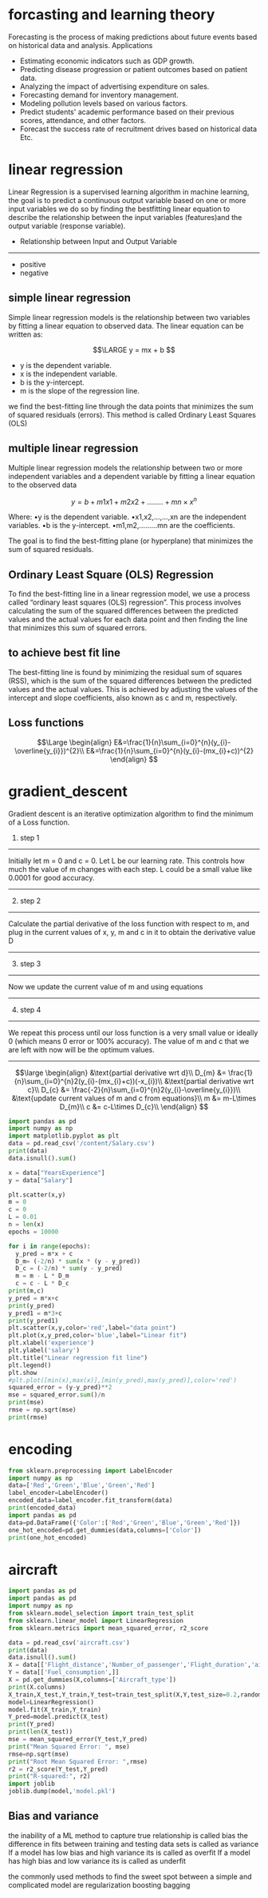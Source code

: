 # forcasting and learning theory

Forecasting is the process of making predictions about future events based on historical data and analysis.
Applications
- Estimating economic indicators such as GDP growth.
-  Predicting disease progression or patient outcomes based on patient data.
-  Analyzing the impact of advertising expenditure on sales.
-  Forecasting demand for inventory management.
-  Modeling pollution levels based on various factors.
-  Predict students' academic performance based on their previous scores, attendance, and other factors.
- Forecast the success rate of recruitment drives based on historical data Etc.

# linear regression

Linear Regression is a supervised learning algorithm in machine learning,
the goal is to predict a continuous output variable based on one or more input variables
we do so by finding the bestfitting linear equation to describe the relationship between the input variables (features)and the output variable (response variable).

- Relationship between Input and Output Variable
---
- positive
- negative

## simple linear regression

Simple linear regression models is the relationship between two variables by fitting a linear equation to observed data.
The linear equation can be written as:

$$\LARGE
y = mx + b
$$

- y is the dependent variable.
- x is the independent variable.
- b is the y-intercept.
- m is the slope of the regression line.

we find the best-fitting line through the data points that minimizes the sum of squared residuals (errors).
This method is called Ordinary Least Squares (OLS)

## multiple linear regression

Multiple linear regression models the relationship between two or more independent variables and a  dependent variable
by fitting a linear equation to the observed data

$$
y=b+m1x1+m2x2+….....+mn\times x^{n}
$$

Where:
•y is the dependent variable.
•x1,x2,…,…,xn are the independent variables.
•b is the y-intercept.
•m1,m2,…......mn are the coefficients.

The goal is to find the best-fitting plane (or hyperplane) that minimizes the sum of squared residuals.

## Ordinary Least Square (OLS) Regression

To find the best-fitting line in a linear regression model, we use a process called “ordinary least squares (OLS) regression”.
This process involves calculating the sum of the squared differences between the predicted values and the actual values for each data point
and then finding the line that minimizes this sum of squared errors.

to achieve best fit line
---
The best-fitting line is found by minimizing the residual sum of squares (RSS),
which is the sum of the squared differences between the predicted values and the actual values.
This is achieved by adjusting the values of the intercept and slope coefficients, also known as c and m, respectively.

Loss functions
---

$$\Large
\begin{align}
E&=\frac{1}{n}\sum_{i=0}^{n}(y_{i}-\overline{y_{i}})^{2}\\
E&=\frac{1}{n}\sum_{i=0}^{n}(y_{i}-(mx_{i}+c))^{2}
\end{align}
$$

# gradient_descent

Gradient descent is an iterative optimization algorithm to find the minimum of a Loss function.

1. step 1
---
Initially let m = 0 and c = 0.
Let L be our learning rate.  This controls how much the value of m changes with each step.
L could be a small value like 0.0001 for good accuracy.

---
2. step 2
---
Calculate the partial derivative of the loss function with respect to m,
and plug in the current values of x, y, m and c in it to obtain the derivative value D

---
3. step 3
---
Now we update the current value of m and using equations

---
4. step 4
---
We repeat this process until our loss function is a very small value or ideally 0 (which means 0 error or 100% accuracy).
The value of m and c that we are left with now will be the optimum values.

---

$$\large
\begin{align}
&\text{partial derivative wrt d}\\
D_{m} &= \frac{1}{n}\sum_{i=0}^{n}2(y_{i}-(mx_{i}+c))(-x_{i})\\
&\text{partial derivative wrt c}\\
D_{c} &= \frac{-2}{n}\sum_{i=0}^{n}2(y_{i}-\overline{y_{i}})\\
&\text{update current values of m and c from equations}\\
m &= m-L\times D_{m}\\
c &= c-L\times D_{c}\\
\end{align}
$$

```python
import pandas as pd
import numpy as np
import matplotlib.pyplot as plt
data = pd.read_csv('/content/Salary.csv')
print(data)
data.isnull().sum()

x = data["YearsExperience"]
y = data["Salary"]

plt.scatter(x,y)
m = 0
c = 0
L = 0.01
n = len(x)
epochs = 10000

for i in range(epochs):
  y_pred = m*x + c
  D_m= (-2/n) * sum(x * (y - y_pred))
  D_c = (-2/n) * sum(y - y_pred)
  m = m - L * D_m
  c = c - L * D_c
print(m,c)
y_pred = m*x+c
print(y_pred)
y_pred1 = m*3+c
print(y_pred1)
plt.scatter(x,y,color='red',label="data point")
plt.plot(x,y_pred,color='blue',label="Linear fit")
plt.xlabel('experience')
plt.ylabel('salary')
plt.title("Linear regression fit line")
plt.legend()
plt.show
#plt.plot([min(x),max(x)],[min(y_pred),max(y_pred)],color='red')
squared_error = (y-y_pred)**2
mse = squared_error.sum()/n
print(mse)
rmse = np.sqrt(mse)
print(rmse)
```
# encoding
```python
from sklearn.preprocessing import LabelEncoder
import numpy as np
data=['Red','Green','Blue','Green','Red']
label_encoder=LabelEncoder()
encoded_data=label_encoder.fit_transform(data)
print(encoded_data)
import pandas as pd
data=pd.DataFrame({'Color':['Red','Green','Blue','Green','Red']})
one_hot_encoded=pd.get_dummies(data,columns=['Color'])
print(one_hot_encoded)
```

# aircraft
```python
import pandas as pd
import pandas as pd
import numpy as np
from sklearn.model_selection import train_test_split
from sklearn.linear_model import LinearRegression
from sklearn.metrics import mean_squared_error, r2_score

data = pd.read_csv('aircraft.csv')
print(data)
data.isnull().sum()
X = data[['Flight_distance','Number_of_passenger','Flight_duration','aircraft_type']]
Y = data[['Fuel_consumption',]]
X = pd.get_dummies(X,columns=['Aircraft_type'])
print(X.columns)
X_train,X_test,Y_train,Y_test=train_test_split(X,Y,test_size=0.2,random_state=42)
model=LinearRegression()
model.fit(X_train,Y_train)
Y_pred=model.predict(X_test)
print(Y_pred)
print(len(X_test))
mse = mean_squared_error(Y_test,Y_pred)
print("Mean Squared Error: ", mse)
rmse=np.sqrt(mse)
print("Root Mean Squared Error: ",rmse)
r2 = r2_score(Y_test,Y_pred)
print("R-squared:", r2)
import joblib
joblib.dump(model,'model.pkl')
```

Bias and variance
---

the inability of a ML method to capture true relationship is called bias
the difference in fits between training and testing data sets is called as variance
If a model has low bias and high variance its is called as overfit
If a model has high bias and low variance its is called as underfit

the commonly used methods to find the sweet spot between a simple and complicated model are
regularization
boosting
bagging
